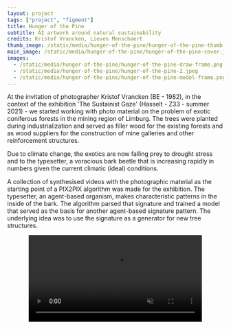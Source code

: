 ```yaml
---
layout: project
tags: ["project", "figment"]
title: Hunger of the Pine
subtitle: AI artwork around natural sustainability
credits: Kristof Vrancken, Lieven Menschaert
thumb_image: /static/media/hunger-of-the-pine/hunger-of-the-pine-thumb.jpeg
main_image: /static/media/hunger-of-the-pine/hunger-of-the-pine-cover.jpeg
images:
  - /static/media/hunger-of-the-pine/hunger-of-the-pine-draw-frame.png
  - /static/media/hunger-of-the-pine/hunger-of-the-pine-2.jpeg
  - /static/media/hunger-of-the-pine/hunger-of-the-pine-model-frame.png
---
```


At the invitation of photographer Kristof Vrancken (BE - 1982), in the context of the exhibition 'The Sustainist Gaze' (Hasselt - Z33 - summer 2021) - we started working with photo material on the problem of exotic coniferous forests in the mining region of Limburg. The trees were planted during industrialization and served as filler wood for the existing forests and as wood suppliers for the construction of mine galleries and other reinforcement structures.

Due to climate change, the exotics are now falling prey to drought stress and to the typesetter, a voracious bark beetle that is increasing rapidly in numbers given the current climatic (ideal) conditions.

A collection of synthesised videos with the photographic material as the starting point of a PIX2PIX algorithm was made for the exhibition. The typesetter, an agent-based organism, makes characteristic patterns in the inside of the bark. The algorithm parsed that signature and trained a model that served as the basis for another agent-based signature pattern. The underlying idea was to use the signature as a generator for new tree structures.

<video loop autoplay muted src="/static/media/hunger-of-the-pine/hunger-of-the-pine-combined-output.mp4" width="80%" style="margin-left: 10%"></video>

